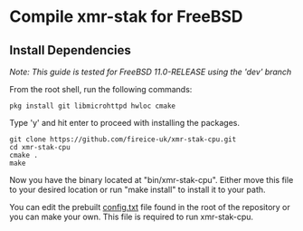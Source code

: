 # Compile **xmr-stak** for FreeBSD

## Install Dependencies

*Note: This guide is tested for FreeBSD 11.0-RELEASE using the 'dev' branch*

From the root shell, run the following commands:

    pkg install git libmicrohttpd hwloc cmake 

Type 'y' and hit enter to proceed with installing the packages.

    git clone https://github.com/fireice-uk/xmr-stak-cpu.git
    cd xmr-stak-cpu
    cmake .
    make

Now you have the binary located at "bin/xmr-stak-cpu". Either move this file to your desired location or run "make install" to install it to your path.

You can edit the prebuilt [config.txt](config.txt) file found in the root of the repository or you can make your own. This file is required to run xmr-stak-cpu.